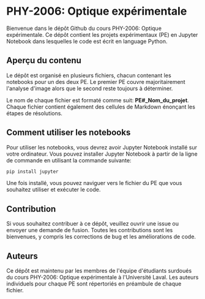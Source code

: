 # PHY-2006: Optique expérimentale
Bienvenue dans le dépôt Github du cours PHY-2006: Optique expérimentale. Ce dépôt contient les projets expérimentaux (PE) en Jupyter Notebook dans lesquelles le code est écrit en language Python.

## Aperçu du contenu
Le dépôt est organisé en plusieurs fichiers, chacun contenant les notebooks pour un des deux PE. Le premier PE couvre majoritairement l'analyse d'image alors que le second reste toujours à déterminer.

Le nom de chaque fichier est formaté comme suit: **PE#_Nom_du_projet**. Chaque fichier contient également des cellules de Markdown énonçant les étapes de résolutions.

## Comment utiliser les notebooks
Pour utiliser les notebooks, vous devrez avoir Jupyter Notebook installé sur votre ordinateur. Vous pouvez installer Jupyter Notebook à partir de la ligne de commande en utilisant la commande suivante:

```python
pip install jupyter
```

Une fois installé, vous pouvez naviguer vers le fichier du PE que vous souhaitez utiliser et exécuter le code.

## Contribution
Si vous souhaitez contribuer à ce dépôt, veuillez ouvrir une issue ou envoyer une demande de fusion. Toutes les contributions sont les bienvenues, y compris les corrections de bug et les améliorations de code.

## Auteurs
Ce dépôt est maintenu par les membres de l'équipe d'étudiants surdoués du cours PHY-2006: Optique expérimentale à l'Université Laval. Les auteurs individuels pour chaque PE sont répertoriés en préambule de chaque fichier.
